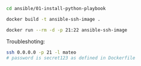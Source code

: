 ```sh
cd ansible/01-install-python-playbook

docker build -t ansible-ssh-image .

docker run --rm -d -p 21:22 ansible-ssh-image

```

Troubleshoting:

```sh
ssh 0.0.0.0 -p 21 -l mateo
# password is secret123 as defined in Dockerfile 
```